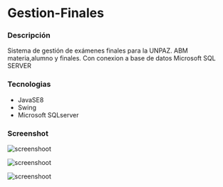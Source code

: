 # Gestion-Finales

### Descripción

Sistema de gestión de exámenes finales para la UNPAZ. ABM materia,alumno y finales. Con conexion a base de datos Microsoft SQL SERVER

### Tecnologias
* JavaSE8
* Swing
* Microsoft SQLserver

### Screenshot

![screenshoot](https://i.ibb.co/9nBcRGn/principal.jpg)

![screenshoot](https://i.ibb.co/T4Rdkfb/materiaabm.jpg)

![screenshoot](https://i.ibb.co/tZdr2xC/finalesabm.jpg)
